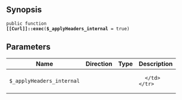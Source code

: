 ## Synopsis

<code>public function <b>[[Curl]]::exec</b>(<b>$_applyHeaders_internal</b> = true)</code>

## Parameters

<table>
  <thead>
    <tr>
      <th>Name</th>
      <th>Direction</th>
      <th>Type</th>
      <th>Description</th>
    </tr>
  </thead>
  <tbody>
    <tr>
      <td><code>$_applyHeaders_internal</code>
      <td><i></i></td>
      <td></td>
      <td>

      </td>
    </tr>
  </tbody>
</table>

